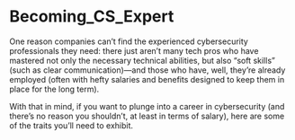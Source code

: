 # Becoming_CS_Expert



One reason companies can’t find the experienced cybersecurity professionals they need: there just aren’t many tech pros who have mastered not only the necessary technical abilities, but also “soft skills” (such as clear communication)—and those who have, well, they’re already employed (often with hefty salaries and benefits designed to keep them in place for the long term). 

With that in mind, if you want to plunge into a career in cybersecurity (and there’s no reason you shouldn’t, at least in terms of salary), here are some of the traits you’ll need to exhibit.
